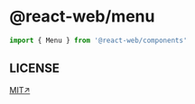 
# @react-web/menu

```js
import { Menu } from '@react-web/components'
```

## LICENSE

[MIT↗](../../LICENSE)